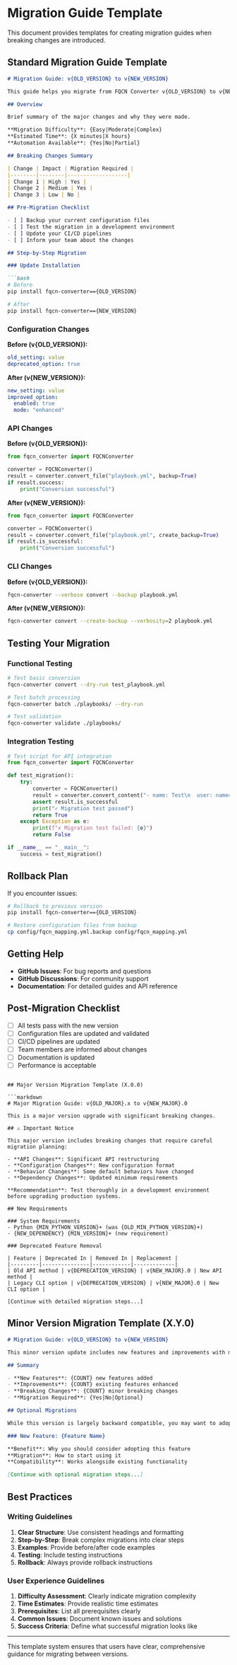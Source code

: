 # Migration Guide Template

This document provides templates for creating migration guides when breaking changes are introduced.

## Standard Migration Guide Template

```markdown
# Migration Guide: v{OLD_VERSION} to v{NEW_VERSION}

This guide helps you migrate from FQCN Converter v{OLD_VERSION} to v{NEW_VERSION}.

## Overview

Brief summary of the major changes and why they were made.

**Migration Difficulty**: {Easy|Moderate|Complex}
**Estimated Time**: {X minutes|X hours}
**Automation Available**: {Yes|No|Partial}

## Breaking Changes Summary

| Change | Impact | Migration Required |
|--------|--------|-------------------|
| Change 1 | High | Yes |
| Change 2 | Medium | Yes |
| Change 3 | Low | No |

## Pre-Migration Checklist

- [ ] Backup your current configuration files
- [ ] Test the migration in a development environment
- [ ] Update your CI/CD pipelines
- [ ] Inform your team about the changes

## Step-by-Step Migration

### Update Installation

```bash
# Before
pip install fqcn-converter=={OLD_VERSION}

# After
pip install fqcn-converter=={NEW_VERSION}
```

### Configuration Changes

**Before (v{OLD_VERSION}):**
```yaml
old_setting: value
deprecated_option: true
```

**After (v{NEW_VERSION}):**
```yaml
new_setting: value
improved_option:
  enabled: true
  mode: "enhanced"
```

### API Changes

**Before (v{OLD_VERSION}):**
```python
from fqcn_converter import FQCNConverter

converter = FQCNConverter()
result = converter.convert_file("playbook.yml", backup=True)
if result.success:
    print("Conversion successful")
```

**After (v{NEW_VERSION}):**
```python
from fqcn_converter import FQCNConverter

converter = FQCNConverter()
result = converter.convert_file("playbook.yml", create_backup=True)
if result.is_successful:
    print("Conversion successful")
```

### CLI Changes

**Before (v{OLD_VERSION}):**
```bash
fqcn-converter --verbose convert --backup playbook.yml
```

**After (v{NEW_VERSION}):**
```bash
fqcn-converter convert --create-backup --verbosity=2 playbook.yml
```

## Testing Your Migration

### Functional Testing
```bash
# Test basic conversion
fqcn-converter convert --dry-run test_playbook.yml

# Test batch processing
fqcn-converter batch ./playbooks/ --dry-run

# Test validation
fqcn-converter validate ./playbooks/
```

### Integration Testing
```python
# Test script for API integration
from fqcn_converter import FQCNConverter

def test_migration():
    try:
        converter = FQCNConverter()
        result = converter.convert_content("- name: Test\n  user: name=test")
        assert result.is_successful
        print("✓ Migration test passed")
        return True
    except Exception as e:
        print(f"✗ Migration test failed: {e}")
        return False

if __name__ == "__main__":
    success = test_migration()
```

## Rollback Plan

If you encounter issues:

```bash
# Rollback to previous version
pip install fqcn-converter=={OLD_VERSION}

# Restore configuration files from backup
cp config/fqcn_mapping.yml.backup config/fqcn_mapping.yml
```

## Getting Help

- **GitHub Issues**: For bug reports and questions
- **GitHub Discussions**: For community support
- **Documentation**: For detailed guides and API reference

## Post-Migration Checklist

- [ ] All tests pass with the new version
- [ ] Configuration files are updated and validated
- [ ] CI/CD pipelines are updated
- [ ] Team members are informed about changes
- [ ] Documentation is updated
- [ ] Performance is acceptable
```

## Major Version Migration Template (X.0.0)

```markdown
# Major Migration Guide: v{OLD_MAJOR}.x to v{NEW_MAJOR}.0

This is a major version upgrade with significant breaking changes.

## ⚠️ Important Notice

This major version includes breaking changes that require careful migration planning:

- **API Changes**: Significant API restructuring
- **Configuration Changes**: New configuration format
- **Behavior Changes**: Some default behaviors have changed
- **Dependency Changes**: Updated minimum requirements

**Recommendation**: Test thoroughly in a development environment before upgrading production systems.

## New Requirements

### System Requirements
- Python {MIN_PYTHON_VERSION}+ (was {OLD_MIN_PYTHON_VERSION}+)
- {NEW_DEPENDENCY} {MIN_VERSION}+ (new requirement)

### Deprecated Feature Removal

| Feature | Deprecated In | Removed In | Replacement |
|---------|---------------|------------|-------------|
| Old API method | v{DEPRECATION_VERSION} | v{NEW_MAJOR}.0 | New API method |
| Legacy CLI option | v{DEPRECATION_VERSION} | v{NEW_MAJOR}.0 | New CLI option |

[Continue with detailed migration steps...]
```

## Minor Version Migration Template (X.Y.0)

```markdown
# Migration Guide: v{OLD_VERSION} to v{NEW_VERSION}

This minor version update includes new features and improvements with minimal breaking changes.

## Summary

- **New Features**: {COUNT} new features added
- **Improvements**: {COUNT} existing features enhanced
- **Breaking Changes**: {COUNT} minor breaking changes
- **Migration Required**: {Yes|No|Optional}

## Optional Migrations

While this version is largely backward compatible, you may want to adopt new features:

### New Feature: {Feature Name}

**Benefit**: Why you should consider adopting this feature
**Migration**: How to start using it
**Compatibility**: Works alongside existing functionality

[Continue with optional migration steps...]
```

## Best Practices

### Writing Guidelines
1. **Clear Structure**: Use consistent headings and formatting
2. **Step-by-Step**: Break complex migrations into clear steps
3. **Examples**: Provide before/after code examples
4. **Testing**: Include testing instructions
5. **Rollback**: Always provide rollback instructions

### User Experience Guidelines
1. **Difficulty Assessment**: Clearly indicate migration complexity
2. **Time Estimates**: Provide realistic time estimates
3. **Prerequisites**: List all prerequisites clearly
4. **Common Issues**: Document known issues and solutions
5. **Success Criteria**: Define what successful migration looks like

---

This template system ensures that users have clear, comprehensive guidance for migrating between versions.